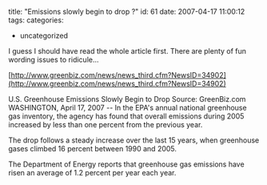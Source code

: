 title: "Emissions slowly begin to drop ?"
id: 61
date: 2007-04-17 11:00:12
tags: 
categories: 
- uncategorized

I guess I should have read the whole article first. There are plenty of fun wording issues to ridicule...

[http://www.greenbiz.com/news/news_third.cfm?NewsID=34902](http://www.greenbiz.com/news/news_third.cfm?NewsID=34902)

U.S. Greenhouse Emissions Slowly Begin to Drop
Source: GreenBiz.com
WASHINGTON, April 17, 2007 -- In the EPA's annual national greenhouse gas inventory, the agency has found that overall emissions during 2005 increased by less than one percent from the previous year.

The drop follows a steady increase over the last 15 years, when greenhouse gases climbed 16 percent between 1990 and 2005.

The Department of Energy reports that greenhouse gas emissions have risen an average of 1.2 percent per year each year.
